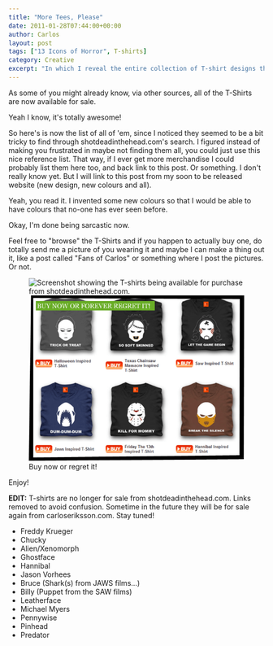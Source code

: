 ```yaml
---
title: "More Tees, Please"
date: 2011-01-28T07:44:00+00:00
author: Carlos
layout: post
tags: ["13 Icons of Horror", T-shirts]
category: Creative
excerpt: "In which I reveal the entire collection of T-shirt designs that I've made. And they're all for sale."
---
```

As some of you might already know, via other sources, all of the T-Shirts are now available for sale.

Yeah I know, it's totally awesome!

So here's is now the list of all of 'em, since I noticed they seemed to be a bit tricky to find through shotdeadinthehead.com's search. I figured instead of making you frustrated in maybe not finding them all, you could just use this nice reference list. That way, if I ever get more merchandise I could probably list them here too, and back link to this post. Or something. I don't really know yet. But I will link to this post from my soon to be released website (new design, new colours and all).

Yeah, you read it. I invented some new colours so that I would be able to have colours that no-one has ever seen before.  

Okay, I'm done being sarcastic now.

Feel free to "browse" the T-Shirts and if you happen to actually buy one, do totally send me a picture of you wearing it and maybe I can make a thing out it, like a post called "Fans of Carlos" or something where I post the pictures. Or not.

<figure>
    <img class="js-lazy-load" data-original="/assets/posts/2011/04/buy.png" alt="Screenshot showing the T-shirts being available for purchase from shotdeadinthehead.com.">
  <noscript>
    <img src="/assets/posts/2011/04/buy.png" alt="Screenshot showing the T-shirts being available for purchase from shotdeadinthehead.com.">
  </noscript>
  <figcaption>Buy now or regret it!</figcaption>
</figure>

Enjoy!

**EDIT:** T-shirts are no longer for sale from shotdeadinthehead.com. Links removed to avoid confusion. Sometime in the future they will be for sale again from carloseriksson.com. Stay tuned!

- Freddy Krueger  
- Chucky  
- Alien/Xenomorph  
- Ghostface  
- Hannibal  
- Jason Vorhees  
- Bruce (Shark(s) from JAWS films...)  
- Billy (Puppet from the SAW films)  
- Leatherface  
- Michael Myers  
- Pennywise  
- Pinhead  
- Predator